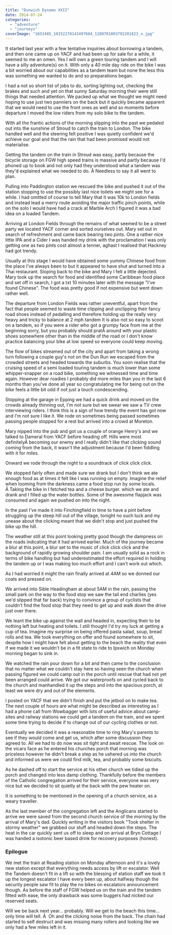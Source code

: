 ```yaml
---
title: "Dunwich Dynamo XXII"
date: 2014-07-24
categories: 
  - "adventure"
  - "journeys"
coverImage: "1653485_10152278142497684_1288701003792201823_n.jpg"
---
```


It started last year with a few tentative inquiries about borrowing a tandem, and then one came up on YACF and had been up for sale for a while, it seemed to me an omen. Yes I will own a green touring tandem and I will have a silly adventure(s) on it. With only a 40 mile day ride on the bike I was a bit worried about our capabilities as a tandem team but none the less this was something we wanted to do and so preparations began.

I had a not so short list of jobs to do, sorting lighting out, checking the brakes and such and yet on that sunny Saturday morning their were still things that needed attention. We packed up what we thought we might need hoping to use just two panniers on the back but it quickly became apparent that we would need to use the front ones as well and so moments before departure I moved the low riders from my solo bike to the tandem.

With all the frantic actions of the morning slipping into the past we pedaled out into the sunshine of Stroud to catch the train to London. The bike handled well and the steering felt positive I was quietly confident we'd achieve our goal and that the rain that had been promised would not materialise.

Getting the tandem on the train in Stroud was easy, partly because the bicycle storage on FGW high speed trains is massive and partly because I'd phoned up to book and not only had they understood what a tandem was they'd explained what we needed to do. Â Needless to say it all went to plan.

Pulling into Paddington station we rescued the bike and pushed it out of the station stopping to use the possibly last nice toilets we might see for a while. I had omitted of course to tell Mary that it was 10k to London fields and instead lead a merry route avoiding the major traffic pinch points, while on the solo I would have had a crack at Marble Arch I figured it was a bad idea on a loaded Tandem.

Arriving at London Fields through the remains of what seemed to be a street party we located YACF corner and sorted ourselves out. Mary set out in search of refreshment and came back bearing two pints. One a rather nice little IPA and a Cider I was handed my drink with the proclamation I was only getting one as two pints cost almost a tenner, aghast I realised that Hackney had got trendy.

Usually at this stage I would have obtained some yummy Chinese food from the place I've always been to but it appeared to have shut and turned into a Thai restaurant. Sloping back to the bike and Mary I felt a little dejected. Mary took up the search for food and identified some Caribbean food place and set off in search, I got a txt 10 minutes later with the message "I've found Chinese". The food was pretty good if not expensive but went down rather well.

The departure from London Fields was rather uneventful, apart from the fact that people seemed to waste time clipping and unclipping their fancy road shoes instead of pedalling and therefore holding up the really very heavy and tricky to balance at 2 mph tandem It is also not so easy to scoot on a tandem, so if you were a rider who got a grumpy face from me at the beginning sorry, but you probably should pratÂ around with your plastic shoes somewhere other than in the middle of the road or I don't know practice balancing your bike at low speed so everyone could keep moving.

The flow of bikes streamed out of the city and apart from taking a wrong turn following a couple guy's not on the Dun Run we escaped from the crowded streets and headed towards the suburbs. You soon realise that the cruising speed of a semi loaded touring tandem is much lower than some whipper-snapper on a road bike, something we witnessed time and time again. However dear roadies I probably did more miles than you in the last 6 months than you've done all year so congratulating me for being out on the bike feels a little bit odd if not just a touch condescending.

Stopping at the garage in Epping we had a quick drink and moved on the crowds already thinning out, I'm not sure but we swear we saw a TV crew interviewing riders. I think this is a sign of how trendy the event has got now and I'm not sure I like it. We rode on sometimes being passed sometimes passing people stopped for a rest but arrived into a crowd at Moreton.

Mary nipped into the pub and got us a couple of orange Henry's and we talked to Dameral from YACF before heading off. Hills were most definitelyÂ becoming our enemy and I really didn't like that clicking sound coming from the back, it wasn't the adjustment because I'd been fiddling with it for miles.

Onward we rode through the night to a soundtrack of click click click.

We stopped fairly often and made sure we drank but I don't think we ate enough food as at times it felt like I was running on empty. Imagine the relief when looming from the darkness came a food stop run by some locals. Â Taking the bike in I fetched tea and a cheese burger. which we ate and drank and I filled up the water bottles. Some of the awesome flapjack was consumed and again we pushed on into the night.

In the past I've made it into Finchingfield in time to have a pint before struggling up the steep hill out of the village, tonight no such luck and my unease about the clicking meant that we didn't stop and just pushed the bike up the hill.

The weather still at this point looking pretty good though the dampness on the roads indicating that it had arrived earlier. Much of the journey became a blur at this point, a blur set to the music of click click click and the background of rapidly growing shoulder pain. I am usually solid as a rock in terms of bike handling but had underestimated the effort required in holding the tandem up or I was making too much effort and I can't work out which.

As I had worried it might the rain finally arrived at 4AM so we donned our coats and pressed on.

We arrived into Sible Headingham at about 5AM in the rain, passing the small park on the way to the food stop we saw the tail end charlies (yes we'd slipped that far back) trying to convince a group of cyclists that couldn't find the food stop that they need to get up and walk down the drive just over there.

We leant the bike up against the wall and headed in, expecting their to be nothing left but heating and toilets. I still thought I'd try my luck at getting a cup of tea. Imagine my surprise on being offered pasta salad, soup, bread rolls and tea. We took everything on offer and found somewhere to sit, despite how I might have felt about getting to the beach the reality that even if we made it we wouldn't be in a fit state to ride to Ipswich on Monday morning began to sink in.

We watched the rain pour down for a bit and then came to the conclusion that no matter what we couldn't stay here so having seen the church when passing figured we could camp out in the porch until rescue that had not yet been arranged could arrive. We got our waterproofs on and cycled back to the church and manhandled it up the steps and into the spacious porch, at least we were dry and out of the elements.

I posted on YACF that we didn't finish and put the jetboil on to make tea. The next couple of hours are what might be described as interesting as I had a phone call from Wowbagger with lots of useful advice about camp-sites and railway stations we could get a tandem on the train, and we spent some time trying to decide if to change out of our cycling clothes or not.

Eventually we decided it was a reasonable time to ring Mary's parents to see if they would come and get us, which after some discussion they agreed to. All we had to do now was sit tight and await rescue. The look on the vicars face as he entered his churches porch that morning was priceless however he didn't break a step as he ushered us into the church and informed us were we could find milk, tea, and probably some biscuits.

As he dashed off to start the service at his other church we tidied up the porch and changed into less damp clothing. Thankfully before the members of the Catholic congregation arrived for their service, everyone was very nice but we decided to sit quietly at the back with the pew heater on.

It is something to be mentioned in the opening of a church service, as a weary traveller.

As the last member of the congregation left and the Anglicans started to arrive we were saved from the second church service of the morning by the arrival of Mary's dad. Quickly writing in the visitors book "Took shelter in stormy weather" we grabbed our stuff and headed down the steps. The heat in the car quickly sent us off to sleep and on arrival at Bryn Cottage I was handed a isotonic beer based drink for recovery purposes (honest).

### Epilogue

We met the train at Reading station on Monday afternoon and it's a lovely new station except that everything needs access by lift or escalator. Well the Tandem doesn't fit in a lift so with the blessing of station staff we took it up the longest escalator I have every been up, about halfway though the security people saw fit to play the no bikes on escalators announcement though. As before the staff of FGW helped us on the train and the tandem fitted with ease, the only drawback was some buggers had nicked our reserved seats.

Will we be back next year... probably. Will we get to the beach this time... only time will tell. Â  Oh and the clicking noise from the back. The chain had started to self destruct and was missing many rollers and looking like we only had a few miles left in it.
